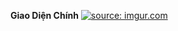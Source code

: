**Giao Diện Chính**
<a href="https://imgur.com/9NRLRBC"><img src="https://i.imgur.com/9NRLRBC.png" title="source: imgur.com" /></a>
